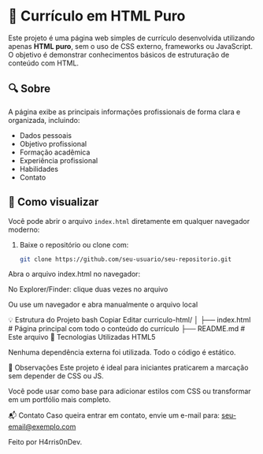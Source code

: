 # 📄 Currículo em HTML Puro

Este projeto é uma página web simples de currículo desenvolvida utilizando apenas **HTML puro**, sem o uso de CSS externo, frameworks ou JavaScript. O objetivo é demonstrar conhecimentos básicos de estruturação de conteúdo com HTML.

## 🔍 Sobre

A página exibe as principais informações profissionais de forma clara e organizada, incluindo:

- Dados pessoais
- Objetivo profissional
- Formação acadêmica
- Experiência profissional
- Habilidades
- Contato

## 🚀 Como visualizar

Você pode abrir o arquivo `index.html` diretamente em qualquer navegador moderno:

1. Baixe o repositório ou clone com:
   ```bash
   git clone https://github.com/seu-usuario/seu-repositorio.git
Abra o arquivo index.html no navegador:

No Explorer/Finder: clique duas vezes no arquivo

Ou use um navegador e abra manualmente o arquivo local

💡 Estrutura do Projeto
bash
Copiar
Editar
curriculo-html/
│
├── index.html         # Página principal com todo o conteúdo do currículo
├── README.md          # Este arquivo
🧱 Tecnologias Utilizadas
HTML5

Nenhuma dependência externa foi utilizada. Todo o código é estático.

📌 Observações
Este projeto é ideal para iniciantes praticarem a marcação sem depender de CSS ou JS.

Você pode usar como base para adicionar estilos com CSS ou transformar em um portfólio mais completo.

📬 Contato
Caso queira entrar em contato, envie um e-mail para: seu-email@exemplo.com

Feito por H4rris0nDev.
